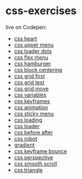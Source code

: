 # css-exercises

live on Codepen:

+ <a href="https://codepen.io/TomaszPieta/pen/Papdvw">css heart</a>
+ <a href="https://codepen.io/TomaszPieta/pen/GdxyqQ">css upper menu</a>
+ <a href="https://codepen.io/TomaszPieta/pen/ELBLRq">css loader dots</a>
+ <a href="https://codepen.io/TomaszPieta/pen/RyzzGv">css flex menu</a>
+ <a href="https://codepen.io/TomaszPieta/pen/YLoLZw">css hamburger</a>
+ <a href="https://codepen.io/TomaszPieta/pen/xjXwyY" target="_blank">css block centering</a>
+ <a href="https://codepen.io/TomaszPieta/pen/XZRNra" target="_blank">css grid first</a>
+ <a href="https://codepen.io/TomaszPieta/pen/rJwoOE" target="_blank">css grid test</a>
+ <a href="https://codepen.io/TomaszPieta/pen/YeQooW" target="_blank">css grid move</a>
+ <a href="https://codepen.io/TomaszPieta/pen/oEppzV" target="_blank">css variables</a>
+ <a href="https://codepen.io/TomaszPieta/pen/BYJYXq" target="_blank">css keyframes</a>
+ <a href="https://codepen.io/TomaszPieta/pen/BYJYqP" target="_blank">css animation</a>
+ <a href="https://codepen.io/TomaszPieta/pen/MQVvqo" target="_blank">css sticky menu</a>
+ <a href="https://codepen.io/TomaszPieta/pen/wymJNG" target="_blank">css loading</a>
+ <a href="https://codepen.io/TomaszPieta/pen/paLrqP" target="_blank">css loader</a>
+ <a href="https://codepen.io/TomaszPieta/pen/VQExqP" target="_blank">css before after</a>
+ <a href="https://codepen.io/TomaszPieta/pen/yvRLMo" target="_blank">css robot</a>
+ <a href="#">gradient</a>
+ <a href="#">css keyframe bounce</a>
+ <a href="#">css perspective</a>
+ <a href="https://codepen.io/TomaszPieta/pen/OvZobM" target="_blank">css smooth scroll</a>
+ <a href="#">css triangle</a>
